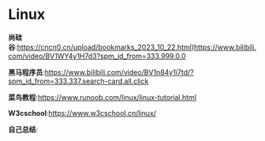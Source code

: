 # Linux

**尚硅谷**:https://cncn0.cn/upload/bookmarks_2023_10_22.html)https://www.bilibili.com/video/BV1WY4y1H7d3?spm_id_from=333.999.0.0

**黑马程序员**:https://www.bilibili.com/video/BV1n84y1i7td/?spm_id_from=333.337.search-card.all.click

**菜鸟教程**:https://www.runoob.com/linux/linux-tutorial.html

**W3cschool**:https://www.w3cschool.cn/linux/

**自己总结**:
